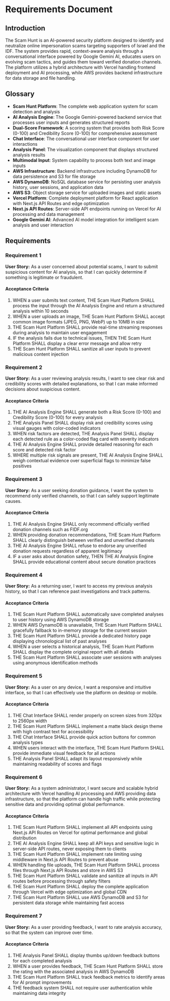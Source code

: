 # Requirements Document

## Introduction

The Scam Hunt is an AI-powered security platform designed to identify and neutralize online impersonation scams targeting supporters of Israel and the IDF. The system provides rapid, context-aware analysis through a conversational interface powered by Google Gemini AI, educates users on evolving scam tactics, and guides them toward verified donation channels. The platform utilizes a hybrid architecture with Vercel handling frontend deployment and AI processing, while AWS provides backend infrastructure for data storage and file handling.

## Glossary

- **Scam Hunt Platform**: The complete web application system for scam detection and analysis
- **AI Analysis Engine**: The Google Gemini-powered backend service that processes user inputs and generates structured reports
- **Dual-Score Framework**: A scoring system that provides both Risk Score (0-100) and Credibility Score (0-100) for comprehensive assessment
- **Chat Interface**: The conversational user interface component for user interactions
- **Analysis Panel**: The visualization component that displays structured analysis results
- **Multimodal Input**: System capability to process both text and image inputs
- **AWS Infrastructure**: Backend infrastructure including DynamoDB for data persistence and S3 for file storage
- **AWS DynamoDB**: NoSQL database service for persisting user analysis history, user sessions, and application data
- **AWS S3**: Object storage service for uploaded images and static assets
- **Vercel Platform**: Complete deployment platform for React application with Next.js API Routes and edge optimization
- **Next.js API Routes**: Server-side API endpoints running on Vercel for AI processing and data management
- **Google Gemini AI**: Advanced AI model integration for intelligent scam analysis and user interaction

## Requirements

### Requirement 1

**User Story:** As a user concerned about potential scams, I want to submit suspicious content for AI analysis, so that I can quickly determine if something is legitimate or fraudulent.

#### Acceptance Criteria

1. WHEN a user submits text content, THE Scam Hunt Platform SHALL process the input through the AI Analysis Engine and return a structured analysis within 10 seconds
2. WHEN a user uploads an image, THE Scam Hunt Platform SHALL accept common image formats (JPEG, PNG, WebP) up to 10MB in size
3. THE Scam Hunt Platform SHALL provide real-time streaming responses during analysis to maintain user engagement
4. IF the analysis fails due to technical issues, THEN THE Scam Hunt Platform SHALL display a clear error message and allow retry
5. THE Scam Hunt Platform SHALL sanitize all user inputs to prevent malicious content injection

### Requirement 2

**User Story:** As a user reviewing analysis results, I want to see clear risk and credibility scores with detailed explanations, so that I can make informed decisions about suspicious content.

#### Acceptance Criteria

1. THE AI Analysis Engine SHALL generate both a Risk Score (0-100) and Credibility Score (0-100) for every analysis
2. THE Analysis Panel SHALL display risk and credibility scores using visual gauges with color-coded indicators
3. WHEN risk factors are detected, THE Analysis Panel SHALL display each detected rule as a color-coded flag card with severity indicators
4. THE AI Analysis Engine SHALL provide detailed reasoning for each score and detected risk factor
5. WHERE multiple risk signals are present, THE AI Analysis Engine SHALL weigh contextual evidence over superficial flags to minimize false positives

### Requirement 3

**User Story:** As a user seeking donation guidance, I want the system to recommend only verified channels, so that I can safely support legitimate causes.

#### Acceptance Criteria

1. THE AI Analysis Engine SHALL only recommend officially verified donation channels such as FIDF.org
2. WHEN providing donation recommendations, THE Scam Hunt Platform SHALL clearly distinguish between verified and unverified channels
3. THE AI Analysis Engine SHALL refuse to endorse any unverified donation requests regardless of apparent legitimacy
4. IF a user asks about donation safety, THEN THE AI Analysis Engine SHALL provide educational content about secure donation practices

### Requirement 4

**User Story:** As a returning user, I want to access my previous analysis history, so that I can reference past investigations and track patterns.

#### Acceptance Criteria

1. THE Scam Hunt Platform SHALL automatically save completed analyses to user history using AWS DynamoDB storage
2. WHEN AWS DynamoDB is unavailable, THE Scam Hunt Platform SHALL gracefully fallback to in-memory storage for the current session
3. THE Scam Hunt Platform SHALL provide a dedicated history page displaying chronological list of past analyses
4. WHEN a user selects a historical analysis, THE Scam Hunt Platform SHALL display the complete original report with all details
5. THE Scam Hunt Platform SHALL associate user sessions with analyses using anonymous identification methods

### Requirement 5

**User Story:** As a user on any device, I want a responsive and intuitive interface, so that I can effectively use the platform on desktop or mobile.

#### Acceptance Criteria

1. THE Chat Interface SHALL render properly on screen sizes from 320px to 2560px width
2. THE Scam Hunt Platform SHALL implement a matte black design theme with high contrast text for accessibility
3. THE Chat Interface SHALL provide quick action buttons for common analysis types
4. WHEN users interact with the interface, THE Scam Hunt Platform SHALL provide immediate visual feedback for all actions
5. THE Analysis Panel SHALL adapt its layout responsively while maintaining readability of scores and flags

### Requirement 6

**User Story:** As a system administrator, I want secure and scalable hybrid architecture with Vercel handling AI processing and AWS providing data infrastructure, so that the platform can handle high traffic while protecting sensitive data and providing optimal global performance.

#### Acceptance Criteria

1. THE Scam Hunt Platform SHALL implement all API endpoints using Next.js API Routes on Vercel for optimal performance and global distribution
2. THE AI Analysis Engine SHALL keep all API keys and sensitive logic in server-side API routes, never exposing them to clients
3. THE Scam Hunt Platform SHALL implement rate limiting using middleware in Next.js API Routes to prevent abuse
4. WHEN handling file uploads, THE Scam Hunt Platform SHALL process files through Next.js API Routes and store in AWS S3
5. THE Scam Hunt Platform SHALL validate and sanitize all inputs in API routes before processing through safety filters
6. THE Scam Hunt Platform SHALL deploy the complete application through Vercel with edge optimization and global CDN
7. THE Scam Hunt Platform SHALL use AWS DynamoDB and S3 for persistent data storage while maintaining fast access

### Requirement 7

**User Story:** As a user providing feedback, I want to rate analysis accuracy, so that the system can improve over time.

#### Acceptance Criteria

1. THE Analysis Panel SHALL display thumbs up/down feedback buttons for each completed analysis
2. WHEN a user provides feedback, THE Scam Hunt Platform SHALL store the rating with the associated analysis in AWS DynamoDB
3. THE Scam Hunt Platform SHALL track feedback metrics to identify areas for AI prompt improvements
4. THE feedback system SHALL not require user authentication while maintaining data integrity